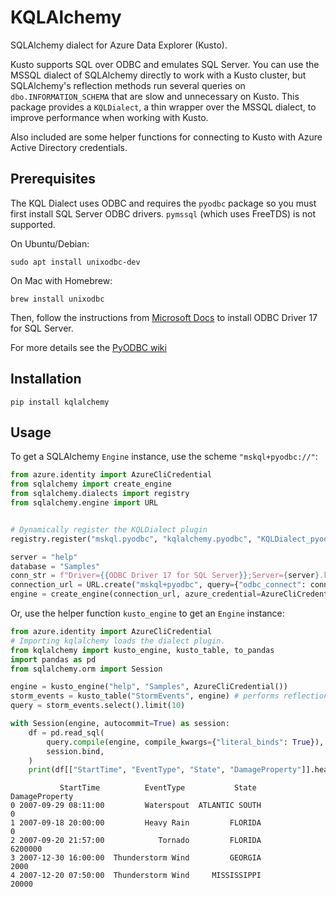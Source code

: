 # KQLAlchemy

SQLAlchemy dialect for Azure Data Explorer (Kusto).

Kusto supports SQL over ODBC and emulates SQL Server. You can use the MSSQL
dialect of SQLAlchemy directly to work with a Kusto cluster, but SQLAlchemy's
reflection methods run several queries on `dbo.INFORMATION_SCHEMA` that are slow
and unnecessary on Kusto. This package provides a `KQLDialect`, a thin wrapper
over the MSSQL dialect, to improve performance when working with Kusto.

Also included are some helper functions for connecting to Kusto with Azure
Active Directory credentials.

## Prerequisites

The KQL Dialect uses ODBC and requires the `pyodbc` package so you must first
install SQL Server ODBC drivers. `pymssql` (which uses FreeTDS) is not
supported.

On Ubuntu/Debian:

```
sudo apt install unixodbc-dev
```

On Mac with Homebrew:

```
brew install unixodbc
```

Then, follow the instructions from [Microsoft Docs](https://docs.microsoft.com/en-us/sql/connect/python/pyodbc/step-1-configure-development-environment-for-pyodbc-python-development?view=sql-server-ver17) to install
ODBC Driver 17 for SQL Server.

For more details see the [PyODBC wiki](https://github.com/mkleehammer/pyodbc/wiki/Install)

## Installation

```
pip install kqlalchemy
```

## Usage

To get a SQLAlchemy `Engine` instance, use the scheme `"mskql+pyodbc://"`:

```python
from azure.identity import AzureCliCredential
from sqlalchemy import create_engine
from sqlalchemy.dialects import registry
from sqlalchemy.engine import URL


# Dynamically register the KQLDialect plugin
registry.register("mskql.pyodbc", "kqlalchemy.pyodbc", "KQLDialect_pyodbc")

server = "help"
database = "Samples"
conn_str = f"Driver={{ODBC Driver 17 for SQL Server}};Server={server}.kusto.windows.net;Database={database}"
connection_url = URL.create("mskql+pyodbc", query={"odbc_connect": conn_str, "autocommit": "True"})
engine = create_engine(connection_url, azure_credential=AzureCliCredential())
```

Or, use the helper function `kusto_engine` to get an `Engine` instance:

```python
from azure.identity import AzureCliCredential
# Importing kqlalchemy loads the dialect plugin.
from kqlalchemy import kusto_engine, kusto_table, to_pandas
import pandas as pd
from sqlalchemy.orm import Session

engine = kusto_engine("help", "Samples", AzureCliCredential())
storm_events = kusto_table("StormEvents", engine) # performs reflection
query = storm_events.select().limit(10)

with Session(engine, autocommit=True) as session:
    df = pd.read_sql(
        query.compile(engine, compile_kwargs={"literal_binds": True}),
        session.bind,
    )
    print(df[["StartTime", "EventType", "State", "DamageProperty"]].head(5))
```
```
           StartTime          EventType           State  DamageProperty
0 2007-09-29 08:11:00         Waterspout  ATLANTIC SOUTH               0
1 2007-09-18 20:00:00         Heavy Rain         FLORIDA               0
2 2007-09-20 21:57:00            Tornado         FLORIDA         6200000
3 2007-12-30 16:00:00  Thunderstorm Wind         GEORGIA            2000
4 2007-12-20 07:50:00  Thunderstorm Wind     MISSISSIPPI           20000
```

